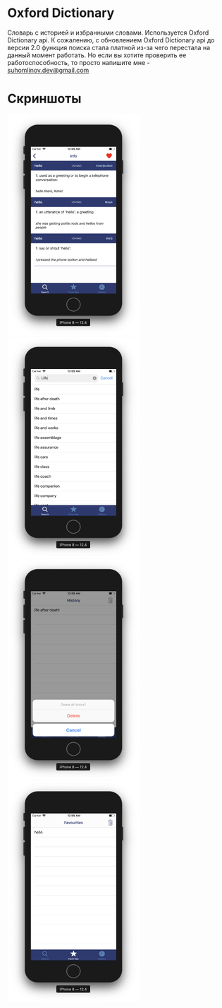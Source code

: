 # Oxford Dictionary
Словарь с историей и избранными словами. Используется Oxford Dictionary api.
К сожалению, с обновлением Oxford Dictionary api до версии 2.0 функция поиска стала платной из-за чего перестала на данный момент работать. Но если вы хотите проверить ее работоспособность, то просто напишите мне - suhomlinov.dev@gmail.com
# Скриншоты

<img src="images/definition.png" width=300 height=500> <img src="images/search.png" width=300 height=500> <img src="images/history.png" width=300 height=500> <img src="images/favourites.png" width=300 height=500>
